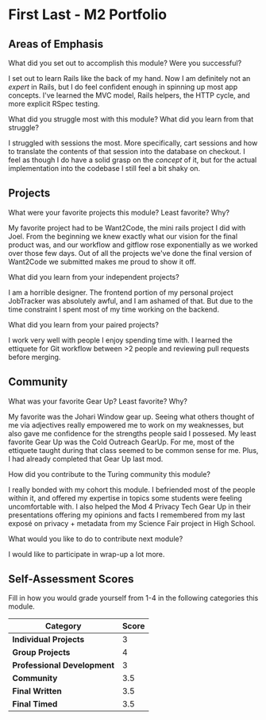 # First Last - M2 Portfolio

## Areas of Emphasis

What did you set out to accomplish this module? Were you successful?

I set out to learn Rails like the back of my hand. Now I am definitely not an _expert_ in Rails, but I do feel confident enough in spinning up most app concepts. I've learned the MVC model, Rails helpers, the HTTP cycle, and more explicit RSpec testing.

What did you struggle most with this module? What did you learn from that struggle?

I struggled with sessions the most. More specifically, cart sessions and  how to translate the contents of that session into the database on checkout. I feel as though I do have a solid grasp on the _concept_ of it, but for the actual implementation into the codebase I still feel a bit shaky on.

## Projects

What were your favorite projects this module? Least favorite? Why?

My favorite project had to be Want2Code, the mini rails project I did with Joel. From the beginning we knew exactly what our vision for the final product was, and our workflow and gitflow rose exponentially as we worked over those few days. Out of all the projects we've done the final version of Want2Code we submitted makes me proud to show it off.

What did you learn from your independent projects?

I am a horrible designer. The frontend portion of my personal project JobTracker was absolutely awful, and I am ashamed of that. But due to the time constraint I spent most of my time working on the backend.

What did you learn from your paired projects?

I work very well with people I enjoy spending time with. I learned the ettiquete for Git workflow between >2 people and reviewing pull requests before merging.

## Community

What was your favorite Gear Up? Least favorite? Why?

My favorite was the Johari Window gear up. Seeing what others thought of me via adjectives really empowered me to work on my weaknesses, but also gave me confidence for the strengths people said I possesed. My least favorite Gear Up was the Cold Outreach GearUp. For me, most of the ettiquete taught during that class seemed to be common sense for me. Plus, I had already completed that Gear Up last mod.

How did you contribute to the Turing community this module?

I really bonded with my cohort this module. I befriended most of the people within it, and offered my expertise in topics some students were feeling uncomfortable with. I also helped the Mod 4 Privacy Tech Gear Up in their presentations offering my opinions and facts I remembered from my last exposé on privacy + metadata from my Science Fair project in High School.

What would you like to do to contribute next module?

I would like to participate in wrap-up a lot more.

## Self-Assessment Scores

Fill in how you would grade yourself from 1-4 in the following categories this module.

| Category                     | Score |
| -----------------------------| ----- |
| **Individual Projects**      |   3   |
| **Group Projects**           |   4   |
| **Professional Development** |   3   |
| **Community**                |  3.5  |
| **Final Written**            |  3.5  |
| **Final Timed**              |  3.5  |